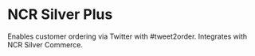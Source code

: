 # NCR Silver Plus
Enables customer ordering via Twitter with #tweet2order.  Integrates with NCR Silver Commerce.

